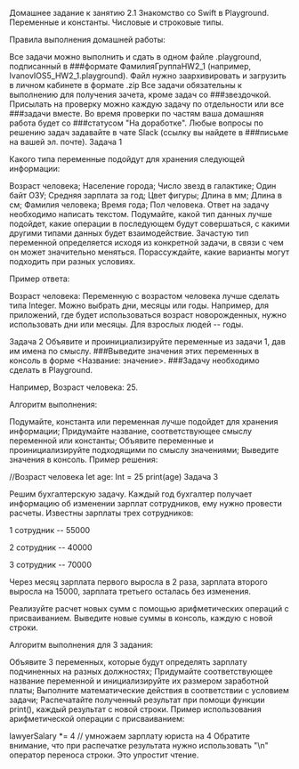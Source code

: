 Домашнее задание к занятию 2.1 Знакомство со Swift в Playground. Переменные и константы. Числовые и строковые типы.

Правила выполнения домашней работы:

Все задачи можно выполнить и сдать в одном файле .playground, подписанный в ###формате ФамилияГруппаHW2_1 (например, IvanovIOS5_HW2_1.playground). 
Файл нужно заархивировать и загрузить в личном кабинете в формате .zip
Все задачи обязательны к выполнению для получения зачета, кроме задач со ###звездочкой. Присылать на проверку можно каждую задачу по отдельности или все ###задачи вместе. Во время проверки по частям ваша домашняя работа будет со ###статусом "На доработке".
Любые вопросы по решению задач задавайте в чате Slack (ссылку вы найдете в ###письме на вашей эл. почте).
Задача 1

Какого типа переменные подойдут для хранения следующей информации:

Возраст человека;
Население города;
Число звезд в галактике;
Один байт ОЗУ;
Средняя зарплата за год;
Цвет фигуры;
Длина в мм;
Длина в см;
Фамилия человека;
Время года;
Пол человека.
Ответ на задачу необходимо написать текстом. Подумайте, какой тип данных лучше подойдет, какие операции в последующем будут совершаться, с какими другими типами данных будет взаимодействие. Зачастую тип переменной определяется исходя из конкретной задачи, в связи с чем он может значительно меняться. Порассуждайте, какие варианты могут подходить при разных условиях.

Пример ответа:

Возраст человека: Переменную с возрастом человека лучше сделать типа Integer. Можно выбрать дни, месяцы или годы. Например, для приложений, где будет использоваться возраст новорожденных, нужно использовать дни или месяцы. Для взрослых людей -- годы.

Задача 2
Объявите и проинициализируйте переменные из задачи 1, дав им имена по смыслу. ###Выведите значения этих переменных в консоль в форме <Название: значение>. ###Задачу необходимо сделать в Playground.

Например, Возраст человека: 25.

Алгоритм выполнения:

Подумайте, константа или переменная лучше подойдет для хранения информации;
Придумайте название, соответствующее смыслу переменной или константы;
Объявите переменные и проинициализируйте подходящими по смыслу значениями;
Выведите значения в консоль.
Пример решения:

//Возраст человека
let age: Int = 25
print(age)
Задача 3

Решим бухгалтерскую задачу. Каждый год бухгалтер получает информацию об изменении зарплат сотрудников, ему нужно провести расчеты. Известны зарплаты трех сотрудников:

1 сотрудник -- 55000

2 сотрудник -- 40000

3 сотрудник -- 70000

Через месяц зарплата первого выросла в 2 раза, зарплата второго выросла на 15000, зарплата третьего осталась без изменения.

Реализуйте расчет новых сумм с помощью арифметических операций с присваиванием. Выведите новые суммы в консоль, каждую с новой строки.

Алгоритм выполнения для 3 задания:

Объявите 3 переменных, которые будут определять зарплату подчиненных на разных должностях;
Придумайте соответствующее название переменной и инициализируйте их размером заработной платы;
Выполните математические действия в соответствии с условием задачи;
Распечатайте полученный результат при помощи функции print(), каждый результат с новой строки.
Пример использования арифметической операции с присваиванием:

lawyerSalary *= 4  // умножаем зарплату юриста на 4
Обратите внимание, что при распечатке результата нужно использовать "\n" оператор переноса строки. Это упростит чтение.
